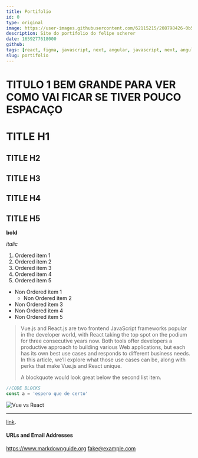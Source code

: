 ```yaml
---
title: Portifolio
id: 0
type: original
image: https://user-images.githubusercontent.com/62115215/208798426-0b528230-530f-446f-9c1e-04df1b18835d.png
description: Site do portifolio do felipe scherer
date: 1659277618000
github:
tags: [react, figma, javascript, next, angular, javascript, next, angular]
slug: portifolio
---
```


# TITULO 1 BEM GRANDE PARA VER COMO VAI FICAR SE TIVER POUCO ESPACAÇO

# TITLE H1

## TITLE H2

## TITLE H3

## TITLE H4

## TITLE H5

**bold**

_italic_

1. Ordered item 1
1. Ordered item 2
1. Ordered item 3
1. Ordered item 4
1. Ordered item 5

- Non Ordered item 1
  - Non Ordered item 2
- Non Ordered item 3
- Non Ordered item 4
- Non Ordered item 5

> Vue.js and React.js are two frontend JavaScript frameworks popular in the developer world, with React taking the top spot on the podium for three consecutive years now. Both tools offer developers a productive approach to building various Web applications, but each has its own best use cases and responds to different business needs. In this article, we’ll explore what those use cases can be, along with perks that make Vue.js and React unique.
>
> A blockquote would look great below the second list item.

```javascript
//CODE BLOCKS
const a = 'espero que de certo'
```

![Vue vs React](https://www.monterail.com/hubfs/vuevsreact.jpg)

---

[link](https://duckduckgo.com 'The best search engine for privacy').

#### URLs and Email Addresses

<https://www.markdownguide.org>
<fake@example.com>
